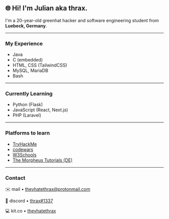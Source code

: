 ## 🌐 **Hi! I'm Julian aka thrax.**

I'm a 20-year-old greenhat hacker and software engineering student from **Luebeck, Germany**.

---

### My Experience

- Java
- C (embedded)
- HTML, CSS (TailwindCSS)
- MySQL, MariaDB
- Bash

---

### Currently Learning

- Python (Flask)
- JavaScript (React, Next.js)
- PHP (Laravel)

---

### Platforms to learn

- [TryHackMe](https://tryhackme.com/) 
- [codewars](https://www.codewars.com/)
- [W3Schools](https://www.w3schools.com/)
- [The Morpheus Tutorials (DE)](https://www.youtube.com/c/TheMorpheus407)

---

### Contact

✉️ mail • [theyhatethrax@protonmail.com](mailto:theyhatethrax@protonmail.com)

💬 discord • [thrax#1337](https://discord.com/)

💻 kit.co • [theyhatethrax](https://kit.co/theyhatethrax)
